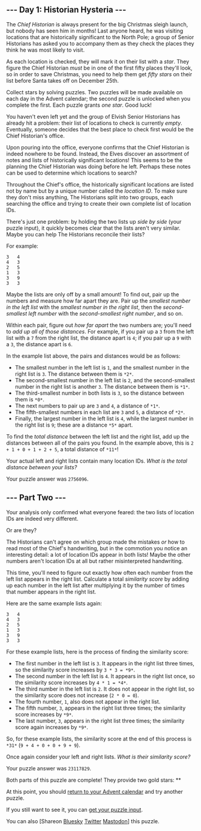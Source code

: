 \--- Day 1: Historian Hysteria ---
----------

The *Chief Historian* is always present for the big Christmas sleigh launch, but nobody has seen him in months! Last anyone heard, he was visiting locations that are historically significant to the North Pole; a group of Senior Historians has asked you to accompany them as they check the places they think he was most likely to visit.

As each location is checked, they will mark it on their list with a *star*. They figure the Chief Historian *must* be in one of the first fifty places they'll look, so in order to save Christmas, you need to help them get *fifty stars* on their list before Santa takes off on December 25th.

Collect stars by solving puzzles. Two puzzles will be made available on each day in the Advent calendar; the second puzzle is unlocked when you complete the first. Each puzzle grants *one star*. Good luck!

You haven't even left yet and the group of Elvish Senior Historians has already hit a problem: their list of locations to check is currently *empty*. Eventually, someone decides that the best place to check first would be the Chief Historian's office.

Upon pouring into the office, everyone confirms that the Chief Historian is indeed nowhere to be found. Instead, the Elves discover an assortment of notes and lists of historically significant locations! This seems to be the planning the Chief Historian was doing before he left. Perhaps these notes can be used to determine which locations to search?

Throughout the Chief's office, the historically significant locations are listed not by name but by a unique number called the *location ID*. To make sure they don't miss anything, The Historians split into two groups, each searching the office and trying to create their own complete list of location IDs.

There's just one problem: by holding the two lists up *side by side* (your puzzle input), it quickly becomes clear that the lists aren't very similar. Maybe you can help The Historians reconcile their lists?

For example:

```
3   4
4   3
2   5
1   3
3   9
3   3

```

Maybe the lists are only off by a small amount! To find out, pair up the numbers and measure how far apart they are. Pair up the *smallest number in the left list* with the *smallest number in the right list*, then the *second-smallest left number* with the *second-smallest right number*, and so on.

Within each pair, figure out *how far apart* the two numbers are; you'll need to *add up all of those distances*. For example, if you pair up a `3` from the left list with a `7` from the right list, the distance apart is `4`; if you pair up a `9` with a `3`, the distance apart is `6`.

In the example list above, the pairs and distances would be as follows:

* The smallest number in the left list is `1`, and the smallest number in the right list is `3`. The distance between them is `*2*`.
* The second-smallest number in the left list is `2`, and the second-smallest number in the right list is another `3`. The distance between them is `*1*`.
* The third-smallest number in both lists is `3`, so the distance between them is `*0*`.
* The next numbers to pair up are `3` and `4`, a distance of `*1*`.
* The fifth-smallest numbers in each list are `3` and `5`, a distance of `*2*`.
* Finally, the largest number in the left list is `4`, while the largest number in the right list is `9`; these are a distance `*5*` apart.

To find the *total distance* between the left list and the right list, add up the distances between all of the pairs you found. In the example above, this is `2 + 1 + 0 + 1 + 2 + 5`, a total distance of `*11*`!

Your actual left and right lists contain many location IDs. *What is the total distance between your lists?*

Your puzzle answer was `2756096`.

\--- Part Two ---
----------

Your analysis only confirmed what everyone feared: the two lists of location IDs are indeed very different.

Or are they?

The Historians can't agree on which group made the mistakes *or* how to read most of the Chief's handwriting, but in the commotion you notice an interesting detail: a lot of location IDs appear in both lists! Maybe the other numbers aren't location IDs at all but rather misinterpreted handwriting.

This time, you'll need to figure out exactly how often each number from the left list appears in the right list. Calculate a total *similarity score* by adding up each number in the left list after multiplying it by the number of times that number appears in the right list.

Here are the same example lists again:

```
3   4
4   3
2   5
1   3
3   9
3   3

```

For these example lists, here is the process of finding the similarity score:

* The first number in the left list is `3`. It appears in the right list three times, so the similarity score increases by `3 * 3 = *9*`.
* The second number in the left list is `4`. It appears in the right list once, so the similarity score increases by `4 * 1 = *4*`.
* The third number in the left list is `2`. It does not appear in the right list, so the similarity score does not increase (`2 * 0 = 0`).
* The fourth number, `1`, also does not appear in the right list.
* The fifth number, `3`, appears in the right list three times; the similarity score increases by `*9*`.
* The last number, `3`, appears in the right list three times; the similarity score again increases by `*9*`.

So, for these example lists, the similarity score at the end of this process is `*31*` (`9 + 4 + 0 + 0 + 9 + 9`).

Once again consider your left and right lists. *What is their similarity score?*

Your puzzle answer was `23117829`.

Both parts of this puzzle are complete! They provide two gold stars: \*\*

At this point, you should [return to your Advent calendar](/2024) and try another puzzle.

If you still want to see it, you can [get your puzzle input](1/input).

You can also [Shareon [Bluesky](https://bsky.app/intent/compose?text=I%27ve+completed+%22Historian+Hysteria%22+%2D+Day+1+%2D+Advent+of+Code+2024+%23AdventOfCode+https%3A%2F%2Fadventofcode%2Ecom%2F2024%2Fday%2F1) [Twitter](https://twitter.com/intent/tweet?text=I%27ve+completed+%22Historian+Hysteria%22+%2D+Day+1+%2D+Advent+of+Code+2024&url=https%3A%2F%2Fadventofcode%2Ecom%2F2024%2Fday%2F1&related=ericwastl&hashtags=AdventOfCode) [Mastodon](javascript:void(0);)] this puzzle.